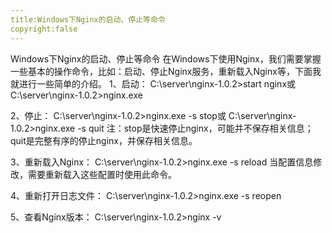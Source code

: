 ```yaml
---
title:Windows下Nginx的启动、停止等命令
copyright:false
---
```




Windows下Nginx的启动、停止等命令
在Windows下使用Nginx，我们需要掌握一些基本的操作命令，比如：启动、停止Nginx服务，重新载入Nginx等，下面我就进行一些简单的介绍。
1、启动：
C:\server\nginx-1.0.2>start nginx或
C:\server\nginx-1.0.2>nginx.exe

2、停止：
C:\server\nginx-1.0.2>nginx.exe -s stop或
C:\server\nginx-1.0.2>nginx.exe -s quit
注：stop是快速停止nginx，可能并不保存相关信息；quit是完整有序的停止nginx，并保存相关信息。

3、重新载入Nginx：
C:\server\nginx-1.0.2>nginx.exe -s reload
当配置信息修改，需要重新载入这些配置时使用此命令。


4、重新打开日志文件：
C:\server\nginx-1.0.2>nginx.exe -s reopen

5、查看Nginx版本：
C:\server\nginx-1.0.2>nginx -v